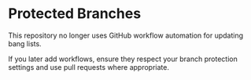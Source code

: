 # Protected Branches

This repository no longer uses GitHub workflow automation for updating bang lists.

If you later add workflows, ensure they respect your branch protection settings and use pull requests where appropriate.
